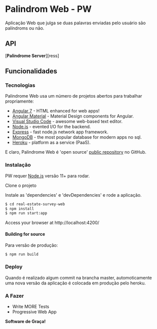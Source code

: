 # Palindrom Web - PW

Aplicação Web que julga se duas palavras enviadas pelo usuário são palíndroms ou não.

## API
 [**Palindrome Server**][ress]

## Funcionalidades


### Tecnologias

Palindrome Web usa um número de projetos abertos para trabalhar propriamente:

* [Angular 7] - HTML enhanced for web apps!
* [Angular Material] - Material Design components for Angular.
* [Visual Studio Code] - awesome web-based text editor.
* [Node.js] - evented I/O for the backend.
* [Express] - fast node.js network app framework.
* [MongoDB] - the most popular database for modern apps no sql.
* [Heroku] - platform as a service (PaaS).

E claro, Palindrome Web é 'open source' [public repository][pw] no GitHub.

### Instalação

PW requer [Node.js](https://nodejs.org/) versão 11+ para rodar.

Clone o projeto

Instale as 'dependencies' e 'devDependencies' e rode a aplicação.

```sh
$ cd real-estate-survey-web
$ npm install
$ npm run start:app
```

Access your browser at http://localhost:4200/

#### Building for source
Para versão de produção:
```sh
$ npm run build
```

### Deploy

Quando é realizado algum commit na brancha master, automoticamente uma nova versão da aplicação é colocada em produção pelo heroku.


### A Fazer

 - Write MORE Tests
 - Progressive Web App

**Software de Graça!**

   [pw]: <https://github.com/pedlop/palindrome-web>
   [ps]: <https://github.com/pedlop/palindrom-server>
   [Visual Studio Code]: <https://code.visualstudio.com/>
   [node.js]: <http://nodejs.org>
   [express]: <http://expressjs.com>
   [Angular 7]: <https://angular.io/>
   [Angular Material]: <https://material.angular.io>
   [MongoDB]: <https://www.mongodb.com/>
   [Heroku]: <https://heroku.com>

